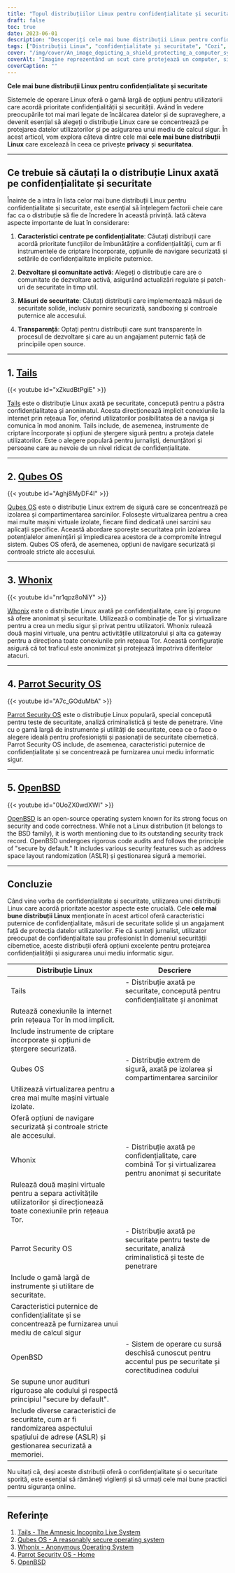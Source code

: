 ```yaml
---
title: "Topul distribuțiilor Linux pentru confidențialitate și securitate: Protejarea datelor dvs"
draft: false
toc: true
date: 2023-06-01
description: "Descoperiți cele mai bune distribuții Linux pentru confidențialitate și securitate, asigurându-vă că datele dumneavoastră rămân protejate și că activitățile dumneavoastră online sunt în siguranță."
tags: ["Distribuții Linux", "confidențialitate și securitate", "Cozi", "Qubes OS", "Whonix", "Sistemul de securitate Parrot Security OS", "Ubuntu Privacy Remix", "OpenBSD", "protecția datelor", "calcul securizat", "navigare anonimă", "virtualizare", "teste de securitate", "analiză criminalistică", "teste de penetrare", "instrumente de criptare", "ștergere securizată", "anonimat", "securitate cibernetică", "corectitudinea codului", "siguranța online", "protecția datelor utilizatorului", "confidențialitate", "recuperarea datelor", "servicii bancare online", "confidențialitatea online", "mediu securizat", "navigare securizată", "Rețeaua Tor", "măsuri de securitate", "securizat în mod implicit"]
cover: "/img/cover/An_image_depicting_a_shield_protecting_a_computer_symbolism.png"
coverAlt: "Imagine reprezentând un scut care protejează un computer, simbolizând confidențialitatea și securitatea în lumea digitală."
coverCaption: ""
---
```


**Cele mai bune distribuții Linux pentru confidențialitate și securitate**

Sistemele de operare Linux oferă o gamă largă de opțiuni pentru utilizatorii care acordă prioritate confidențialității și securității. Având în vedere preocupările tot mai mari legate de încălcarea datelor și de supraveghere, a devenit esențial să alegeți o distribuție Linux care se concentrează pe protejarea datelor utilizatorilor și pe asigurarea unui mediu de calcul sigur. În acest articol, vom explora câteva dintre cele mai **cele mai bune distribuții Linux** care excelează în ceea ce privește **privacy** și **securitatea**.

______

## Ce trebuie să căutați la o distribuție Linux axată pe confidențialitate și securitate

Înainte de a intra în lista celor mai bune distribuții Linux pentru confidențialitate și securitate, este esențial să înțelegem factorii cheie care fac ca o distribuție să fie de încredere în această privință. Iată câteva aspecte importante de luat în considerare:

1. **Caracteristici centrate pe confidențialitate**: Căutați distribuții care acordă prioritate funcțiilor de îmbunătățire a confidențialității, cum ar fi instrumentele de criptare încorporate, opțiunile de navigare securizată și setările de confidențialitate implicite puternice.

2. **Dezvoltare și comunitate activă**: Alegeți o distribuție care are o comunitate de dezvoltare activă, asigurând actualizări regulate și patch-uri de securitate în timp util.

3. **Măsuri de securitate**: Căutați distribuții care implementează măsuri de securitate solide, inclusiv pornire securizată, sandboxing și controale puternice ale accesului.

4. **Transparență**: Optați pentru distribuții care sunt transparente în procesul de dezvoltare și care au un angajament puternic față de principiile open source.

______

## 1. [**Tails**](https://tails.boum.org/)

{{< youtube id="xZkudBtPgiE" >}}

[Tails](https://tails.boum.org/) este o distribuție Linux axată pe securitate, concepută pentru a păstra confidențialitatea și anonimatul. Acesta direcționează implicit conexiunile la internet prin rețeaua Tor, oferind utilizatorilor posibilitatea de a naviga și comunica în mod anonim. Tails include, de asemenea, instrumente de criptare încorporate și opțiuni de ștergere sigură pentru a proteja datele utilizatorilor. Este o alegere populară pentru jurnaliști, denunțători și persoane care au nevoie de un nivel ridicat de confidențialitate.

______

## 2. [**Qubes OS**](https://www.qubes-os.org/)

{{< youtube id="Aghj8MyDF4I" >}}

[Qubes OS](https://www.qubes-os.org/) este o distribuție Linux extrem de sigură care se concentrează pe izolarea și compartimentarea sarcinilor. Folosește virtualizarea pentru a crea mai multe mașini virtuale izolate, fiecare fiind dedicată unei sarcini sau aplicații specifice. Această abordare sporește securitatea prin izolarea potențialelor amenințări și împiedicarea acestora de a compromite întregul sistem. Qubes OS oferă, de asemenea, opțiuni de navigare securizată și controale stricte ale accesului.

______

## 3. [**Whonix**](https://www.whonix.org/)

{{< youtube id="nr1qpz8oNiY" >}}

[Whonix](https://www.whonix.org/) este o distribuție Linux axată pe confidențialitate, care își propune să ofere anonimat și securitate. Utilizează o combinație de Tor și virtualizare pentru a crea un mediu sigur și privat pentru utilizatori. Whonix rulează două mașini virtuale, una pentru activitățile utilizatorului și alta ca gateway pentru a direcționa toate conexiunile prin rețeaua Tor. Această configurație asigură că tot traficul este anonimizat și protejează împotriva diferitelor atacuri.

______

## 4. [**Parrot Security OS**](https://parrotsec.org/)

{{< youtube id="A7c_GOduMbA" >}}

[Parrot Security OS](https://parrotsec.org/) este o distribuție Linux populară, special concepută pentru teste de securitate, analiză criminalistică și teste de penetrare. Vine cu o gamă largă de instrumente și utilități de securitate, ceea ce o face o alegere ideală pentru profesioniștii și pasionații de securitate cibernetică. Parrot Security OS include, de asemenea, caracteristici puternice de confidențialitate și se concentrează pe furnizarea unui mediu informatic sigur.

______

## 5. [**OpenBSD**](https://www.openbsd.org/)

{{< youtube id="0UoZX0wdXWI" >}}

[OpenBSD](https://www.openbsd.org/) is an open-source operating system known for its strong focus on security and code correctness. While not a Linux distribution (it belongs to the BSD family), it is worth mentioning due to its outstanding security track record. OpenBSD undergoes rigorous code audits and follows the principle of "secure by default." It includes various security features such as address space layout randomization (ASLR) și gestionarea sigură a memoriei.

______

## Concluzie

Când vine vorba de confidențialitate și securitate, utilizarea unei distribuții Linux care acordă prioritate acestor aspecte este crucială. Cele **cele mai bune distribuții Linux** menționate în acest articol oferă caracteristici puternice de confidențialitate, măsuri de securitate solide și un angajament față de protecția datelor utilizatorilor. Fie că sunteți jurnalist, utilizator preocupat de confidențialitate sau profesionist în domeniul securității cibernetice, aceste distribuții oferă opțiuni excelente pentru protejarea confidențialității și asigurarea unui mediu informatic sigur.

| Distribuție Linux | Descriere |
|----------------------|------------------------------------------------------------------------------------------------------------------------------------------------------------------|
| Tails | - Distribuție axată pe securitate, concepută pentru confidențialitate și anonimat |
| Rutează conexiunile la internet prin rețeaua Tor în mod implicit.
| Include instrumente de criptare încorporate și opțiuni de ștergere securizată.
| Qubes OS | - Distribuție extrem de sigură, axată pe izolarea și compartimentarea sarcinilor |
| Utilizează virtualizarea pentru a crea mai multe mașini virtuale izolate.
| Oferă opțiuni de navigare securizată și controale stricte ale accesului.
| Whonix | - Distribuție axată pe confidențialitate, care combină Tor și virtualizarea pentru anonimat și securitate |
| Rulează două mașini virtuale pentru a separa activitățile utilizatorilor și direcționează toate conexiunile prin rețeaua Tor.
| Parrot Security OS | - Distribuție axată pe securitate pentru teste de securitate, analiză criminalistică și teste de penetrare |.
| Include o gamă largă de instrumente și utilitare de securitate.
Caracteristici puternice de confidențialitate și se concentrează pe furnizarea unui mediu de calcul sigur | | | - Caracteristici de confidențialitate puternice și se concentrează pe furnizarea unui mediu de calcul sigur
| OpenBSD | - Sistem de operare cu sursă deschisă cunoscut pentru accentul pus pe securitate și corectitudinea codului |
| Se supune unor audituri riguroase ale codului și respectă principiul "secure by default".
| Include diverse caracteristici de securitate, cum ar fi randomizarea aspectului spațiului de adrese (ASLR) și gestionarea securizată a memoriei.


Nu uitați că, deși aceste distribuții oferă o confidențialitate și o securitate sporită, este esențial să rămâneți vigilenți și să urmați cele mai bune practici pentru siguranța online.

______

## Referințe

1. [Tails - The Amnesic Incognito Live System](https://tails.boum.org/)
2. [Qubes OS - A reasonably secure operating system](https://www.qubes-os.org/)
3. [Whonix - Anonymous Operating System](https://www.whonix.org/)
4. [Parrot Security OS - Home](https://parrotsec.org/)
5. [OpenBSD](https://www.openbsd.org/)

